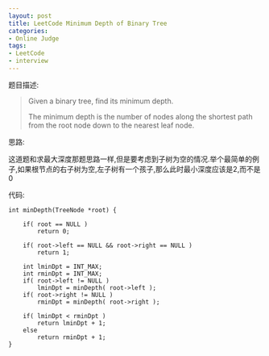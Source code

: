 ```yaml
---
layout: post 
title: LeetCode Minimum Depth of Binary Tree
categories:
- Online Judge
tags:
- LeetCode
- interview
---
```


题目描述:

> Given a binary tree, find its minimum depth.
>
> The minimum depth is the number of nodes along the shortest path from the root node down to the nearest leaf node.

思路:

这道题和求最大深度那题思路一样,但是要考虑到子树为空的情况.举个最简单的例子,如果根节点的右子树为空,左子树有一个孩子,那么此时最小深度应该是2,而不是0

代码:

    int minDepth(TreeNode *root) {
        
        if( root == NULL )
            return 0;
        
        if( root->left == NULL && root->right == NULL )
            return 1;
        
        int lminDpt = INT_MAX;
        int rminDpt = INT_MAX;
        if( root->left != NULL )
            lminDpt = minDepth( root->left );
        if( root->right != NULL )
            rminDpt = minDepth( root->right );
        
        if( lminDpt < rminDpt )
            return lminDpt + 1;
        else
            return rminDpt + 1;
    }
